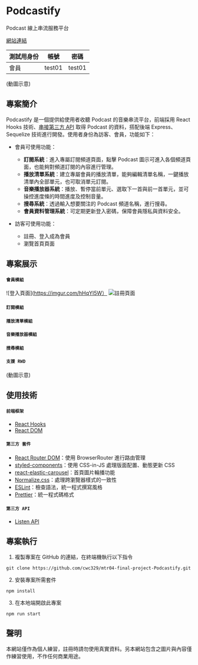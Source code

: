 # Podcastify

Podcast 線上串流服務平台

[網站連結](http://podcastify.tw/)

| 測試用身份 | 帳號 | 密碼 |
| --- | --- | -------- |
| 會員 | test01 |  test01  |

(動圖示意)

## 專案簡介

Podcastify 是一個提供給使用者收聽 Podcast 的音樂串流平台，前端採用 React Hooks 技術、[串接第三方 API](https://www.listennotes.com/api/) 
取得 Podcast 的資料，搭配後端 Express、Sequelize 技術進行開發。使用者身份為訪客、會員，功能如下：

- 會員可使用功能：

  - **訂閱系統**：進入專屬訂閱頻道頁面，點擊 Podcast 圖示可進入各個頻道頁面，也能夠對頻道訂閱的內容進行管理。
  - **播放清單系統**：建立專屬會員的播放清單，能夠編輯清單名稱，一鍵播放清單內全部單元，也可取消單元訂閱。
  - **音樂播放器系統**：播放、暫停當前單元、選取下一首與前一首單元，並可操控進度條的時間進度及控制音量。
  - **搜尋系統**：透過輸入想要關注的 Podcast 頻道名稱，進行搜尋。
  - **會員資料管理系統**：可定期更新登入密碼，保障會員隱私與資料安全。
 
- 訪客可使用功能：
  - 註冊、登入成為會員
  - 瀏覽首頁頁面


## 專案展示

#### `會員模組`


![登入頁面](https://imgur.com/hHqYI5W）
![註冊頁面](https://imgur.com/aoFFH0i)

#### `訂閱模組`

#### `播放清單模組`

#### `音樂播放器模組`

#### `搜尋模組`

#### `支援 RWD`
(動圖示意)


##  使用技術
#### `前端框架`
- [React Hooks](https://reactjs.org/)
- [React DOM](https://www.npmjs.com/package/react-dom)

#### `第三方 套件`
- [React Router DOM](https://reactrouter.com/)：使用 BrowserRouter 進行路由管理
- [styled-components](https://styled-components.com/)：使用 CSS-in-JS 處理版面配置、動態更新 CSS
- [react-elastic-carousel](https://sag1v.github.io/react-elastic-carousel/)：首頁圖片輪播功能
- [Normalize.css](https://sag1v.github.io/react-elastic-carousel/)：處理跨瀏覽器樣式的一致性
- [ESLint](https://eslint.org/)：檢查語法，統一程式撰寫風格
- [Prettier](https://prettier.io/)：統一程式碼格式

#### `第三方 API`
- [Listen API](https://www.listennotes.com/api/)


## 專案執行
1. 複製專案在 GitHub 的連結，在終端機執行以下指令
``` 
git clone https://github.com/cwc329/mtr04-final-project-Podcastify.git
```
2. 安裝專案所需套件
```
npm install
```
3. 在本地端開啟此專案
```
npm run start
```


## 聲明
本網站僅作為個人練習，註冊時請勿使用真實資料。另本網站包含之圖片與內容僅作練習使用，不作任何商業用途。